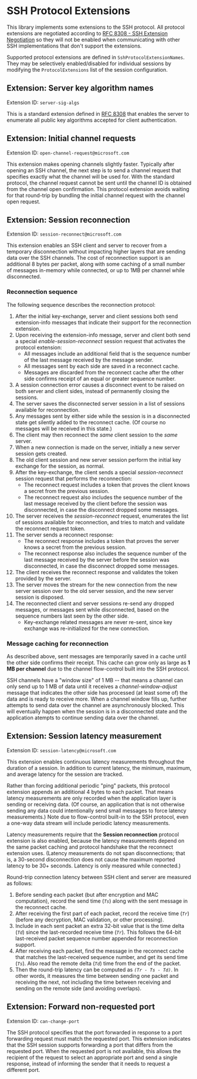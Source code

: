 # SSH Protocol Extensions
This library implements some extensions to the SSH protocol. All protocol extensions are negotiated according to [RFC 8308 - SSH Extension Negotiation](https://tools.ietf.org/html/rfc8308) so they will not be enabled when communicating with other SSH implementations that don't support the extensions.

Supported protocol extensions are defined in `SshProtocolExtensionNames`. They may be selectively enabled/disabled for individual sessions by modifying the `ProtocolExtensions` list of the session configuration.

## Extension: Server key algorithm names
Extension ID: `server-sig-algs`

This is a standard extension defined in [RFC 8308](https://tools.ietf.org/html/rfc8308) that enables the server to enumerate all public key algorithms accepted for client authentication.

## Extension: Initial channel requests
Extension ID: `open-channel-request@microsoft.com`

This extension makes opening channels slightly faster. Typically after opening an SSH channel, the next step is to send a channel request that specifies exactly what the channel will be used for. With the standard protocol, the channel request cannot be sent until the channel ID is obtained from the channel open confirmation. This protocol extension avoids waiting for that round-trip by bundling the initial channel request with the channel open request.

## Extension: Session reconnection
Extension ID: `session-reconnect@microsoft.com`

This extension enables an SSH client and server to recover from a temporary disconnection without impacting higher layers that are sending data over the SSH channels. The cost of reconnection support is an additional 8 bytes per packet, along with some caching of a small number of messages in-memory while connected, or up to 1MB per channel while disconnected.

### Reconnection sequence

The following sequence describes the reconnection protocol:

  1. After the initial key-exchange, server and client sessions both send extension-info messages that indicate their support for the reconnection extension.
  1. Upon receiving the extension-info message, server and client both send a special _enable-session-reconnect_ session request that activates the protocol extension:
     - All messages include an additional field that is the sequence number of the last message received by the message sender.
     - All messages sent by each side are saved in a reconnect cache.
     - Messages are discarded from the reconnect cache after the other side confirms receipt of an equal or greater sequence number. 
  1. A session connection error causes a disconnect event to be raised on both server and client sides, instead of permanently closing the sessions.
  1. The server saves the disconnected server session in a list of sessions available for reconnection.
  1. Any messages sent by either side while the session is in a disconnected state get silently added to the reconnect cache. (Of course no messages will be received in this state.)
  1. The client may then reconnect the _same_ client session to the _same_ server.
  1. When a new connection is made on the server, initially a new server session gets created.
  1. The old client session and new server session perform the initial key exchange for the session, as normal.
  1. After the key-exchange, the client sends a special _session-reconnect_ session request that performs the reconnection:
     - The reconnect request includes a token that proves the client knows a secret from the previous session.
     - The reconnect request also includes the sequence number of the last message received by the client before the session was disconnected, in case the disconnect dropped some messages.
  1. The server receives the _session-reconnect_ request, enumerates the list of sessions available for reconnection, and tries to match and validate the reconnect request token.
  1. The server sends a reconnect response:
     - The reconnect response includes a token that proves the server knows a secret from the previous session.
     - The reconnect response also includes the sequence number of the last message received by the server before the session was disconnected, in case the disconnect dropped some messages.
  1. The client receives the reconnect response and validates the token provided by the server.
  1. The server moves the stream for the new connection from the new server session over to the old server session, and the new server session is disposed.
  1. The reconnected client and server sessions re-send any dropped messages, or messages sent while disconnected, based on the sequence numbers last seen by the other side.
     - Key-exchange related messages are never re-sent, since key exchange was re-initialized for the new connection.

### Message caching for reconnection

As described above, sent messages are temporarily saved in a cache until the other side confirms their receipt. This cache can grow only as large as **1 MB per channel** due to the channel flow-control built into the SSH protocol.

SSH channels have a "window size" of 1 MB -- that means a channel can only send up to 1 MB of data until it receives a _channel-window-adjust_ message that indicates the other side has processed (at least some of) the data and is ready to receive more. When a channel window fills up, further attempts to send data over the channel are asynchronously blocked. This will eventually happen when the session is in a disconnected state and the application atempts to continue sending data over the channel.

## Extension: Session latency measurement
Extension ID: `session-latency@microsoft.com`

This extension enables continuous latency measurements throughout the duration of a session. In addition to current latency, the minimum, maximum, and average latency for the session are tracked.

Rather than forcing additional periodic "ping" packets, this protocol extension appends an additional 4 bytes to each packet. That means latency measurements are only recorded when the application layer is sending or receiving data. (Of course, an application that is not otherwise sending any data could intentionally send small messages to force latency measurements.) Note due to flow-control built-in to the SSH protocol, even a one-way data stream will include periodic latency measurements. 

Latency measurements require that the **Session reconnection** protocol extension is also enabled, because the latency measurements depend on the same packet caching and protocol handshake that the reconnect extension uses. (Latency measurements do not span disconnections; that is, a 30-second disconnection does not cause the maximum reported latency to be 30+ seconds. Latency is only measured while connected.)

Round-trip connection latency between SSH client and server are measured as follows:
 1. Before sending each packet (but after encryption and MAC computation), record the send time (_`Ts`_) along with the sent message in the reconnect cache.
 1. After receiving the first part of each packet, record the receive time (_`Tr`_) (before any decryption, MAC validation, or other processing).
 1. Include in each sent packet an extra 32-bit value that is the time delta (_`Td`_) since the last-recorded receive time (_`Tr`_). This follows the 64-bit last-received packet sequence number appended for reconnection support.
 1. After receiving each packet, find the message in the reconnect cache that matches the last-received sequence number, and get its send time (_`Ts`_). Also read the remote delta (_`Td`_) time from the end of the packet.
 1. Then the round-trip latency can be computed as _`(Tr - Ts - Td)`_. In other words, it measures the time between sending one packet and receiving the next, not including the time between receiving and sending on the remote side (and avoiding overlaps).

## Extension: Forward non-requested port
Extension ID: `can-change-port`

The SSH protocol specifies that the port forwarded in response to a port forwarding request must match the requested port. This extension indicates that the SSH session supports forwarding a port that differs from the requested port. When the requested port is not available, this allows the recipient of the request to select an appropriate port and send a single response, instead of informing the sender that it needs to request a different port.
